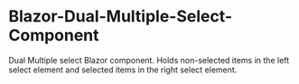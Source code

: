 # Blazor-Dual-Multiple-Select-Component
Dual Multiple select Blazor component. Holds non-selected items in the left select element and selected items in the right select element.
